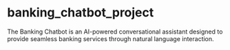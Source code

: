 # banking_chatbot_project
The Banking Chatbot is an AI-powered conversational assistant designed to provide seamless banking services through natural language interaction.
